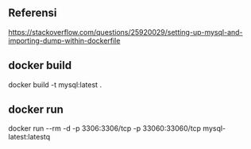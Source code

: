## Referensi 
https://stackoverflow.com/questions/25920029/setting-up-mysql-and-importing-dump-within-dockerfile

## docker build
docker build -t mysql:latest .

## docker run
docker run --rm -d  -p 3306:3306/tcp -p 33060:33060/tcp mysql-latest:latestq